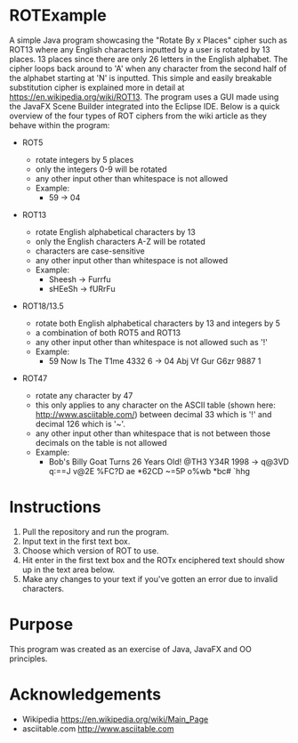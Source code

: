 # ROTExample
A simple Java program showcasing the "Rotate By x Places" cipher such as ROT13 where any English characters 
inputted by a user is rotated by 13 places.  13 places since there are only 26 letters in the English alphabet.
The cipher loops back around to 'A' when any character from the second half of the alphabet starting at 'N' 
is inputted.  This simple and easily breakable substitution cipher is explained more in detail at 
https://en.wikipedia.org/wiki/ROT13.  The program uses a GUI made using the JavaFX Scene Builder integrated
into the Eclipse IDE.  Below is a quick overview of the four types of ROT ciphers from the wiki article as they
behave within the program:

- ROT5
  - rotate integers by 5 places
  - only the integers 0-9 will be rotated
  - any other input other than whitespace is not allowed
  - Example:
    - 59 -> 04
    
- ROT13
  - rotate English alphabetical characters by 13
  - only the English characters A-Z will be rotated
  - characters are case-sensitive
  - any other input other than whitespace is not allowed
  - Example:
    - Sheesh -> Furrfu
    - sHEeSh -> fURrFu
  
- ROT18/13.5
  - rotate both English alphabetical characters by 13 and integers by 5
  - a combination of both ROT5 and ROT13
  - any other input other than whitespace is not allowed such as '!'
  - Example:
    - 59 Now Is The T1me 4332 6 -> 04 Abj Vf Gur G6zr 9887 1
  
- ROT47
  - rotate any character by 47
  - this only applies to any character on the ASCII table (shown here: http://www.asciitable.com/)
    between decimal 33 which is '!' and decimal 126 which is '~'.
  - any other input other than whitespace that is not between those decimals on the table is not allowed
  - Example:
    - Bob's Billy Goat Turns 26 Years Old! @TH3 Y34R 1998 -> q@3VD q:==J v@2E %FC?D ae *62CD ~=5P o%wb *bc# `hhg

# Instructions
1. Pull the repository and run the program.
2. Input text in the first text box.
3. Choose which version of ROT to use.
4. Hit enter in the first text box and the ROTx enciphered text should show up in the text area below.
5. Make any changes to your text if you've gotten an error due to invalid characters.

# Purpose
This program was created as an exercise of Java, JavaFX and OO principles.
  
# Acknowledgements
- Wikipedia https://en.wikipedia.org/wiki/Main_Page
- asciitable.com http://www.asciitable.com 
